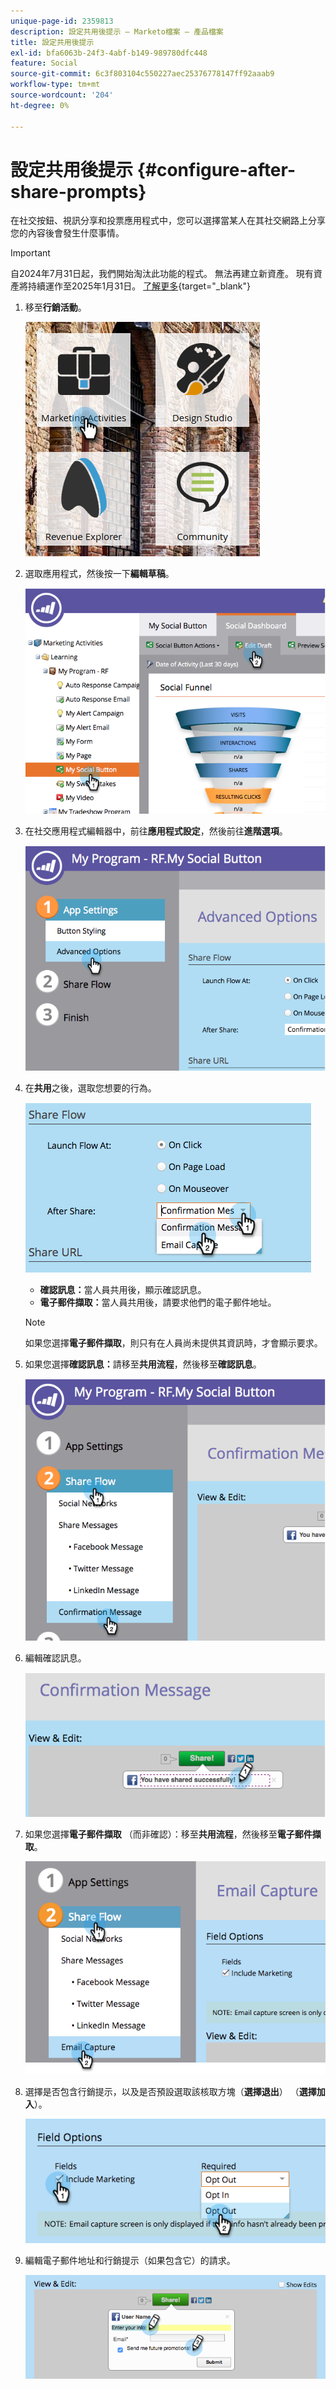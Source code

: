 ```yaml
---
unique-page-id: 2359813
description: 設定共用後提示 — Marketo檔案 — 產品檔案
title: 設定共用後提示
exl-id: bfa6063b-24f3-4abf-b149-989780dfc448
feature: Social
source-git-commit: 6c3f803104c550227aec25376778147ff92aaab9
workflow-type: tm+mt
source-wordcount: '204'
ht-degree: 0%

---
```


# 設定共用後提示 {#configure-after-share-prompts}

在社交按鈕、視訊分享和投票應用程式中，您可以選擇當某人在其社交網路上分享您的內容後會發生什麼事情。

>[!IMPORTANT]
>
>自2024年7月31日起，我們開始淘汰此功能的程式。 無法再建立新資產。 現有資產將持續運作至2025年1月31日。 [了解更多](https://nation.marketo.com/t5/employee-blogs/marketo-engage-social-features-deprecation/ba-p/351977){target="_blank"}

1. 移至&#x200B;**行銷活動**。

   ![](assets/ma.png)

1. 選取應用程式，然後按一下&#x200B;**編輯草稿**。

   ![](assets/image2015-4-21-12-3a1-3a11.png)

1. 在社交應用程式編輯器中，前往&#x200B;**應用程式設定**，然後前往&#x200B;**進階選項**。

   ![](assets/image2015-4-21-12-3a10-3a54.png)

1. 在&#x200B;**共用**&#x200B;之後，選取您想要的行為。

   ![](assets/image2015-4-21-12-3a18-3a32.png)

   * **確認訊息：**&#x200B;當人員共用後，顯示確認訊息。
   * **電子郵件擷取：**&#x200B;當人員共用後，請要求他們的電子郵件地址。

   >[!NOTE]
   >
   >如果您選擇&#x200B;**電子郵件擷取**，則只有在人員尚未提供其資訊時，才會顯示要求。

1. 如果您選擇&#x200B;**確認訊息：**&#x200B;請移至&#x200B;**共用流程**，然後移至&#x200B;**確認訊息**。

   ![](assets/image2015-4-21-12-3a26-3a10.png)

1. 編輯確認訊息。

   ![](assets/image2015-4-21-12-3a31-3a41.png)

1. 如果您選擇&#x200B;**電子郵件擷取** （而非確認）：移至&#x200B;**共用流程**，然後移至&#x200B;**電子郵件擷取**。

   ![](assets/image2015-4-21-12-3a46-3a15.png)

1. 選擇是否包含行銷提示，以及是否預設選取該核取方塊（**選擇退出**） （**選擇加入**）。

   ![](assets/image2015-4-21-12-3a48-3a51.png)

1. 編輯電子郵件地址和行銷提示（如果包含它）的請求。

   ![](assets/image2015-4-21-12-3a52-3a49.png)
